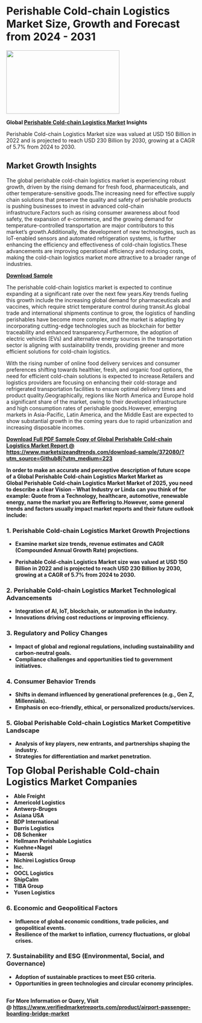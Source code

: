 <H1>Perishable Cold-chain Logistics Market Size, Growth and Forecast from 2024 - 2031</H1><img class="aligncenter size-medium wp-image-584254" src="https://thirdeyenews.in/wp-content/uploads/2024/09/Global-Market-Research-300x168.jpeg" alt="" width="300" height="168" /><p><strong>Global&nbsp;<a href="https://www.marketsizeandtrends.com/download-sample/372080/?utm_source=Github8j?utm_medium=223">Perishable Cold-chain Logistics Market</a> Insights</strong></p><p>Perishable Cold-chain Logistics Market size was valued at USD 150 Billion in 2022 and is projected to reach USD 230 Billion by 2030, growing at a CAGR of 5.7% from 2024 to 2030.</p><p><h2>Market Growth Insights</h2> <p>The global perishable cold-chain logistics market is experiencing robust growth, driven by the rising demand for fresh food, pharmaceuticals, and other temperature-sensitive goods.The increasing need for effective supply chain solutions that preserve the quality and safety of perishable products is pushing businesses to invest in advanced cold-chain infrastructure.Factors such as rising consumer awareness about food safety, the expansion of e-commerce, and the growing demand for temperature-controlled transportation are major contributors to this market’s growth.Additionally, the development of new technologies, such as IoT-enabled sensors and automated refrigeration systems, is further enhancing the efficiency and effectiveness of cold-chain logistics.These advancements are improving operational efficiency and reducing costs, making the cold-chain logistics market more attractive to a broader range of industries.</p> <p><strong><a href="#">Download Sample</a></strong></p> <p>The perishable cold-chain logistics market is expected to continue expanding at a significant rate over the next few years.Key trends fueling this growth include the increasing global demand for pharmaceuticals and vaccines, which require strict temperature control during transit.As global trade and international shipments continue to grow, the logistics of handling perishables have become more complex, and the market is adapting by incorporating cutting-edge technologies such as blockchain for better traceability and enhanced transparency.Furthermore, the adoption of electric vehicles (EVs) and alternative energy sources in the transportation sector is aligning with sustainability trends, providing greener and more efficient solutions for cold-chain logistics.</p> <p>With the rising number of online food delivery services and consumer preferences shifting towards healthier, fresh, and organic food options, the need for efficient cold-chain solutions is expected to increase.Retailers and logistics providers are focusing on enhancing their cold-storage and refrigerated transportation facilities to ensure optimal delivery times and product quality.Geographically, regions like North America and Europe hold a significant share of the market, owing to their developed infrastructure and high consumption rates of perishable goods.However, emerging markets in Asia-Pacific, Latin America, and the Middle East are expected to show substantial growth in the coming years due to rapid urbanization and increasing disposable incomes.</p> <p><strong><a href="#"></p><p><span class=""><strong>Download Full PDF Sample Copy of Global Perishable Cold-chain Logistics Market Report</strong> @ <a href="https://www.marketsizeandtrends.com/download-sample/372080/?utm_source=Github8j?utm_medium=223" target="_blank">https://www.marketsizeandtrends.com/download-sample/372080/?utm_source=Github8j?utm_medium=223</a></span></p><p>In order to make an accurate and perceptive description of future scope of a Global&nbsp;Perishable Cold-chain Logistics Market Market as Global&nbsp;Perishable Cold-chain Logistics Market Market of 2025, you need to describe a clear Vision &ndash; What Industry or Linda can you think of for example: Quote from a Technology, healthcare, automotive, renewable energy, name the market you are Reffering to.However, some general trends and factors usually impact market reports and their future outlook include:</p><h3>1.&nbsp;<strong>Perishable Cold-chain Logistics Market Growth Projections</strong></h3><ul><li>Examine market size trends, revenue estimates and CAGR (Compounded Annual Growth Rate) projections.</li><li><p>Perishable Cold-chain Logistics Market size was valued at USD 150 Billion in 2022 and is projected to reach USD 230 Billion by 2030, growing at a CAGR of 5.7% from 2024 to 2030.</p></li></ul><h3>2.&nbsp;<strong>Perishable Cold-chain Logistics Market Technological Advancements</strong></h3><ul><li>Integration of AI, IoT, blockchain, or automation in the industry.</li><li>Innovations driving cost reductions or improving efficiency.</li></ul><h3>3.&nbsp;<strong>Regulatory and Policy Changes</strong></h3><ul><li>Impact of global and regional regulations, including sustainability and carbon-neutral goals.</li><li>Compliance challenges and opportunities tied to government initiatives.</li></ul><h3>4.&nbsp;<strong>Consumer Behavior Trends</strong></h3><ul><li>Shifts in demand influenced by generational preferences (e.g., Gen Z, Millennials).</li><li>Emphasis on eco-friendly, ethical, or personalized products/services.</li></ul><h3>5.&nbsp;<strong>Global Perishable Cold-chain Logistics Market Competitive Landscape</strong></h3><ul><li>Analysis of key players, new entrants, and partnerships shaping the industry.</li><li>Strategies for differentiation and market penetration.</li></ul><p data-pm-slice="1 1 []"><span style="color: inherit; font-family: inherit; font-size: 25px;">Top Global Perishable Cold-chain Logistics Market Companies</span></p><div class="" data-test-id=""><p><li>Able Freight</li><li> Americold Logistics</li><li> Antwerp-Bruges</li><li> Asiana USA</li><li> BDP International</li><li> Burris Logistics</li><li> DB Schenker</li><li> Hellmann Perishable Logistics</li><li> Kuehne+Nagel</li><li> Maersk</li><li> Nichirei Logistics Group</li><li> Inc.</li><li> OOCL Logistics</li><li> ShipCalm</li><li> TIBA Group</li><li> Yusen Logistics</li></p></div><h3>6.&nbsp;<strong>Economic and Geopolitical Factors</strong></h3><ul><li>Influence of global economic conditions, trade policies, and geopolitical events.</li><li>Resilience of the market to inflation, currency fluctuations, or global crises.</li></ul><h3>7.&nbsp;<strong>Sustainability and ESG (Environmental, Social, and Governance)</strong></h3><ul><li>Adoption of sustainable practices to meet ESG criteria.</li><li>Opportunities in green technologies and circular economy principles.</li></ul><h2><strong style="font-size: 14px;">For More Information or Query, Visit @&nbsp;</strong><a style="background-color: #ffffff; font-size: 14px;" href="https://www.marketsizeandtrends.com/report/perishable-cold-chain-logistics-market/" target="_blank">https://www.verifiedmarketreports.com/product/airport-passenger-boarding-bridge-market</a></h2>